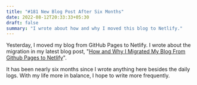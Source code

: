 ```yaml
---
title: "#181 New Blog Post After Six Months"
date: 2022-08-12T20:33:33+05:30
draft: false
summary: "I wrote about how and why I moved this blog to Netlify."
---
```


Yesterday, I moved my blog from GitHub Pages to Netlify. I wrote about the migration in my latest blog post, "[How and Why I Migrated My Blog From Github Pages to Netlify](/posts/how-and-why-i-migrated-my-blog-from-github-pages-to-netlify)".

It has been nearly six months since I wrote anything here besides the daily logs. With my life more in balance, I hope to write more frequently.
